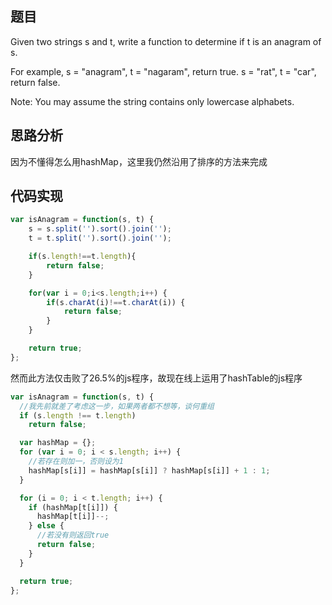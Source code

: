 ## 题目
Given two strings s and t, write a function to determine if t is an anagram of s.

For example,
s = "anagram", t = "nagaram", return true.
s = "rat", t = "car", return false.

Note:
You may assume the string contains only lowercase alphabets.

## 思路分析
因为不懂得怎么用hashMap，这里我仍然沿用了排序的方法来完成

## 代码实现
``` javascript
var isAnagram = function(s, t) {
    s = s.split('').sort().join('');
    t = t.split('').sort().join('');

    if(s.length!==t.length){
        return false;
    }

    for(var i = 0;i<s.length;i++) {
        if(s.charAt(i)!==t.charAt(i)) {
            return false;
        }
    }

    return true;
};
```
然而此方法仅击败了26.5%的js程序，故现在线上运用了hashTable的js程序

``` javascript
var isAnagram = function(s, t) {
  //我先前就差了考虑这一步，如果两者都不想等，谈何重组
  if (s.length !== t.length)
    return false;

  var hashMap = {};
  for (var i = 0; i < s.length; i++) {
    //若存在则加一，否则设为1
    hashMap[s[i]] = hashMap[s[i]] ? hashMap[s[i]] + 1 : 1;
  }

  for (i = 0; i < t.length; i++) {
    if (hashMap[t[i]]) {
      hashMap[t[i]]--;
    } else {
      //若没有则返回true
      return false;
    }
  }

  return true;
};
```
